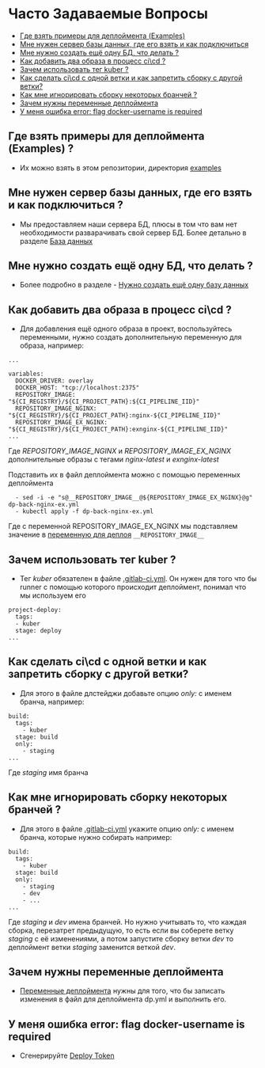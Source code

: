 # Часто Задаваемые Вопросы

* [Где взять примеры для деплоймента (Examples)](FAQ.MD#где-взять-примеры-для-деплоймента-examples-)
* [Мне нужен сервер базы данных, где его взять и как подключиться](FAQ.MD#мне-нужен-сервер-базы-данных-где-его-взять-и-как-подключиться-)
* [Мне нужно создать ещё одну БД, что делать ?](FAQ.MD#мне-нужно-создать-ещё-одну-бд-что-делать-)
* [Как добавить два образа в процесс ci\cd ?](FAQ.MD#как-добавить-два-образа-в-процесс-cicd-)
* [Зачем использовать тег kuber ?](FAQ.MD#зачем-использовать-тег-kuber-)
* [Как сделать ci\cd с одной ветки и как запретить сборку с другой ветки?](FAQ.MD#как-сделать-cicd-с-одной-ветки-и-как-запретить-сборку-с-другой-ветки)
* [Как мне игнорировать сборку некоторых бранчей ?](FAQ.MD#как-мне-игнорировать-сборку-некоторых-бранчей-)
* [Зачем нужны переменные деплоймента](FAQ.MD#зачем-нужны-переменные-деплоймента)
* [У меня ошибка error: flag docker-username is required](FAQ.MD#зачем-нужны-переменные-деплоймента)


## Где взять примеры для деплоймента (Examples) ?
- Их можно взять в этом репозитории, директория [examples](../examples)

## Мне нужен сервер базы данных, где его взять и как подключиться ?
- Мы предоставляем наши сервера БД, плюсы в том что вам нет необходимости разварачивать свой сервер БД.
Более детально в разделе [База данных](DATABASE.MD)

## Мне нужно создать ещё одну БД, что делать ?
- Более подробно в разделе - [Нужно создать ещё одну базу данных](DATABASE.MD#нужно-создать-ещё-одну-базу-данных)

## Как добавить два образа в процесс ci\cd ?
- Для добавления ещё одного образа в проект, воспользуйтесь переменными, нужно создать дополнительную переменную для образа, 
например:

```
...

variables:
  DOCKER_DRIVER: overlay
  DOCKER_HOST: "tcp://localhost:2375"
  REPOSITORY_IMAGE: "${CI_REGISTRY}/${CI_PROJECT_PATH}:${CI_PIPELINE_IID}"
  REPOSITORY_IMAGE_NGINX: "${CI_REGISTRY}/${CI_PROJECT_PATH}:nginx-${CI_PIPELINE_IID}"
  REPOSITORY_IMAGE_EX_NGINX: "${CI_REGISTRY}/${CI_PROJECT_PATH}:exnginx-${CI_PIPELINE_IID}"
...
```
Где *REPOSITORY_IMAGE_NGINX* и *REPOSITORY_IMAGE_EX_NGINX* дополнительные образы с тегами *nginx-latest* и *exnginx-latest*

Подставить их в файл деплоймента можно с помощью переменных деплоймента 

```
  - sed -i -e "s@__REPOSITORY_IMAGE__@${REPOSITORY_IMAGE_EX_NGINX}@g" dp-back-nginx-ex.yml
  - kubectl apply -f dp-back-nginx-ex.yml
```
Где с переменной REPOSITORY_IMAGE_EX_NGINX мы подставляем значение в [переменную для деплоя](VARIABLES.MD#переменные-деплоймента) `__REPOSITORY_IMAGE__`



## Зачем использовать тег kuber ?

- Тег *kuber* обязателен в файле [.gitlab-ci.yml](CI-CD.MD). Он нужен для того что бы runner с помощью которого происходит деплоймент, понимал что мы используем его

```
project-deploy:
  tags:
  - kuber
  stage: deploy
...
```

## Как сделать ci\cd с одной ветки и как запретить сборку с другой ветки?

- Для этого в файле длстейджи добавьте опцию *only:* с именем бранча, например:

```
build:
  tags:
    - kuber
  stage: build
  only:
    - staging
...
```
Где *staging* имя бранча

## Как мне игнорировать сборку некоторых бранчей ?

- Для этого в файле [.gitlab-ci.yml](CI-CD.MD) укажите опцию *only:* с именем бранча, которые нужно собирать например:


```
build:
  tags:
    - kuber
  stage: build
  only:
    - staging
    - dev
    - ...
...
```
Где *staging* и *dev* имена бранчей. Но нужно учитывать то, что каждая сборка, перезатрет предыдущую, то есть если вы соберете ветку *staging* с её изменениями, а потом запустите сборку ветки *dev* то деплоймент ветки *staging* заменится веткой *dev*.

## Зачем нужны переменные деплоймента
- [Переменные деплоймента](VARIABLES.MD#переменные-деплоймента) нужны для того, что бы записать изменения в файл для деплоймента dp.yml и выполнить его.


## У меня ошибка error: flag docker-username is required
- Сгенерируйте [Deploy Token](PULL_SECRET.MD)
